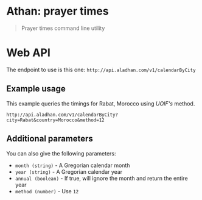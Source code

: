 # Athan: prayer times

> Prayer times command line utility

# Web API

The endpoint to use is this one: `http://api.aladhan.com/v1/calendarByCity`

## Example usage

This example queries the timings for Rabat, Morocco using
_UOIF's_ method.
```
http://api.aladhan.com/v1/calendarByCity?city=Rabat&country=Morocco&method=12
```

## Additional parameters

You can also give the following parameters:

- `month (string)` - A Gregorian calendar month
- `year (string)` - A Gregorian calendar year
- `annual (boolean)` - If true, will ignore the month and return
    the entire year
- `method (number)` - Use `12`
